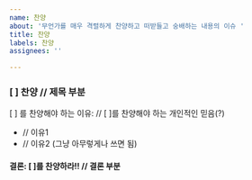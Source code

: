 ```yaml
---
name: 찬양
about: '무언가를 매우 격렬하게 찬양하고 떠받들고 숭배하는 내용의 이슈 '
title: 찬양
labels: 찬양
assignees: ''

---
```


### [ ] 찬양 // 제목 부분

[ ] 를 찬양해야 하는 이유: // [ ]를 찬양해야 하는 개인적인 믿음(?)
- // 이유1
- // 이유2 (그냥 아무렇게나 쓰면 됨)

#### 결론: [ ]를 찬양하라!! // 결론 부분
